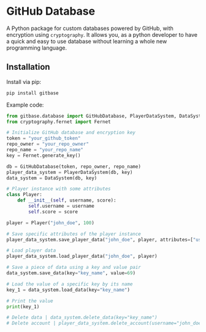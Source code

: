 # GitHub Database

A Python package for custom databases powered by GitHub, with encryption using `cryptography`. It allows you, as a python developer to have a quick and easy to use database without learning a whole new programming language.

## Installation

Install via pip:

```bash
pip install gitbase
```

Example code: 

```py
from gitbase.database import GitHubDatabase, PlayerDataSystem, DataSystem
from cryptography.fernet import Fernet

# Initialize GitHub database and encryption key
token = "your_github_token"
repo_owner = "your_repo_owner"
repo_name = "your_repo_name"
key = Fernet.generate_key()

db = GitHubDatabase(token, repo_owner, repo_name)
player_data_system = PlayerDataSystem(db, key)
data_system = DataSystem(db, key)

# Player instance with some attributes
class Player:
    def __init__(self, username, score):
        self.username = username
        self.score = score

player = Player("john_doe", 100)

# Save specific attributes of the player instance
player_data_system.save_player_data("john_doe", player, attributes=["username", "score"])

# Load player data
player_data_system.load_player_data("john_doe", player)

# Save a piece of data using a key and value pair
data_system.save_data(key="key_name", value=69)

# Load the value of a specific key by its name
key_1 = data_system.load_data(key="key_name")

# Print the value
print(key_1)

# Delete data | data_system.delete_data(key="key_name")
# Delete account | player_data_system.delete_account(username="john_doe")
```
